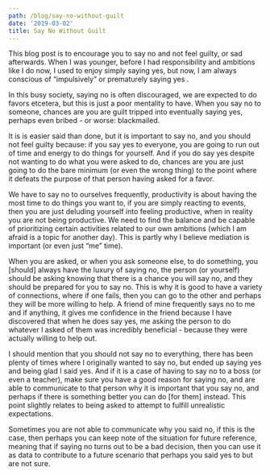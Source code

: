 ```yaml
---
path: /blog/say-no-without-guilt
date: '2019-03-02'
title: Say No Without Guilt
---
```

This blog post is to encourage you to say no and not feel guilty, or sad afterwards. When I was younger, before I had responsibility and ambitions like I do now, I used to enjoy simply saying yes, but now, I am always conscious of “impulsively” or prematurely saying yes .

In this busy society, saying no is often discouraged, we are expected to do favors etcetera, but this is just a poor mentality to have. When you say no to someone, chances are you are guilt tripped into eventually saying yes, perhaps even bribed - or worse: blackmailed. 

It is is easier said than done, but it is important to say no, and you should not feel guilty because: if you say yes to everyone, you are going to run out of time and energy to do things for yourself. And if you do say yes despite not wanting to do what you were asked to do, chances are you are just going to do the bare minimum (or even the wrong thing)  to the point where it defeats the purpose of that person having asked for a favor. 

We have to say no to ourselves frequently, productivity is about having the most time to do things you want to, if you are simply reacting to events, then you are just deluding yourself into feeling productive, when in reality you are not being productive. We need to find the balance and be capable of prioritizing certain activities related to our own ambitions (which I am afraid is a topic for another day). This is partly why I believe mediation is important (or even just “me” time). 

When you are asked, or when you ask someone else, to do something, you [should] always have the luxury of saying no, the person (or yourself) should be asking knowing that there is a chance you will say no, and they should be prepared for you to say no. This is why it is good to have a variety of connections, where if one fails, then you can go to the other and perhaps they will be more willing to help. A friend of mine frequently says no to me and if anything, it gives me confidence in the friend because I have discovered that when he does say yes, me asking the person to do whatever I asked of them was incredibly beneficial - because they were actually willing to help out. 

I should mention that you should not say no to everything, there has been plenty of times where I originally wanted to say no, but ended up saying yes and being glad I said yes. And if it is a case of having to say no to a boss (or even a teacher), make sure you have a good reason for saying no, and are able to communicate to that person why it is important that you say no, and perhaps if there is something better you can do [for them] instead. This point slightly relates to being asked to attempt to fulfill unrealistic expectations. 

Sometimes you are not able to communicate why you said no, if this is the case, then perhaps you can keep note of the situation for future reference, meaning that if saying no turns out to be a bad decision, then you can use it as data to contribute to a future scenario that perhaps you said yes to but are not sure. 
